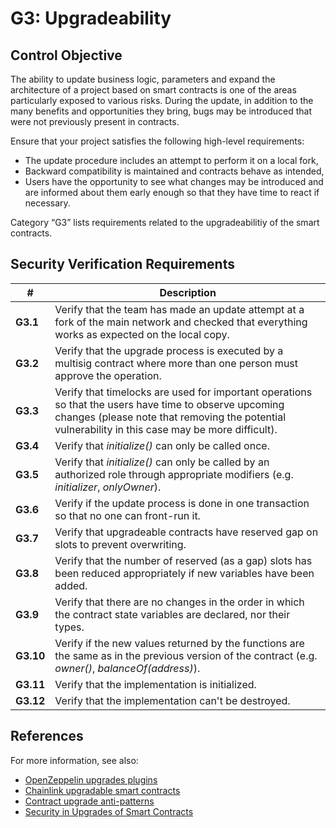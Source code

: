 # G3: Upgradeability

## Control Objective

The ability to update business logic, parameters and expand the architecture of a project based on smart contracts is one of the areas particularly exposed to various risks. During the update, in addition to the many benefits and opportunities they bring, bugs may be introduced that were not previously present in contracts.

Ensure that your project satisfies the following high-level requirements:
* The update procedure includes an attempt to perform it on a local fork,
* Backward compatibility is maintained and contracts behave as intended,
* Users have the opportunity to see what changes may be introduced and are informed about them early enough so that they have time to react if necessary.

Category “G3” lists requirements related to the upgradeabilitiy of the smart contracts.

## Security Verification Requirements

| # | Description |
| --- | --- |
| **G3.1** | Verify that the team has made an update attempt at a fork of the main network and checked that everything works as expected on the local copy. |
| **G3.2** | Verify that the upgrade process is executed by a multisig contract where more than one person must approve the operation. |
| **G3.3** | Verify that timelocks are used for important operations so that the users have time to observe upcoming changes (please note that removing the potential vulnerability in this case may be more difficult). |
| **G3.4** | Verify that *initialize()* can only be called once. |
| **G3.5** | Verify that *initialize()* can only be called by an authorized role through appropriate modifiers (e.g. *initializer*, *onlyOwner*). |
| **G3.6** | Verify if the update process is done in one transaction so that no one can front-run it. |
| **G3.7** | Verify that upgradeable contracts have reserved gap on slots to prevent overwriting. |
| **G3.8** | Verify that the number of reserved (as a gap) slots has been reduced appropriately if new variables have been added. |
| **G3.9** | Verify that there are no changes in the order in which the contract state variables are declared, nor their types. |
| **G3.10** | Verify if the new values returned by the functions are the same as in the previous version of the contract (e.g. *owner()*, *balanceOf(address)*). |
| **G3.11** | Verify that the implementation is initialized. |
| **G3.12** | Verify that the implementation can't be destroyed. |

## References

For more information, see also:

* [OpenZeppelin upgrades plugins](https://docs.openzeppelin.com/upgrades-plugins)
* [Chainlink upgradable smart contracts](https://blog.chain.link/upgradable-smart-contracts/)
* [Contract upgrade anti-patterns](https://blog.trailofbits.com/2018/09/05/contract-upgrade-anti-patterns)
* [Security in Upgrades of Smart Contracts](https://www.youtube.com/watch?v=5WE6PEc305w)
